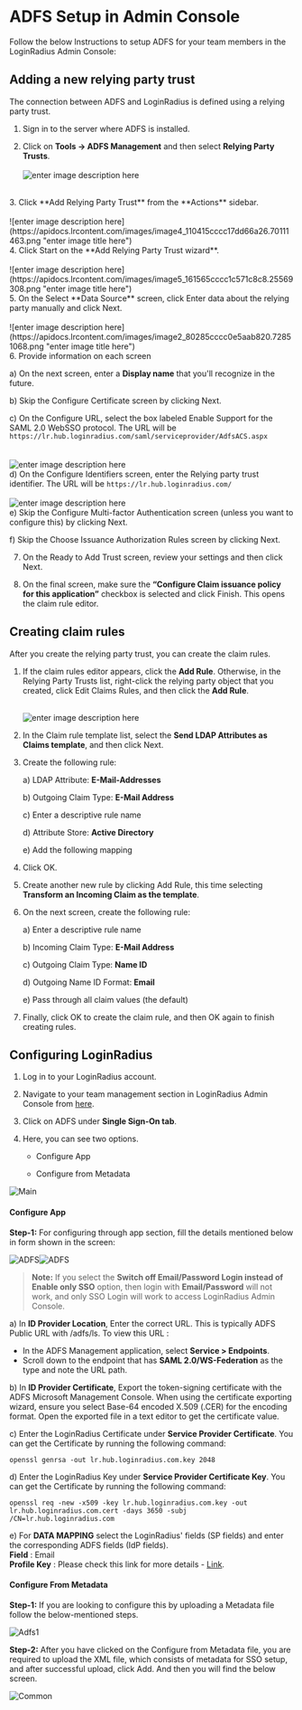# ADFS Setup in Admin Console

Follow the below Instructions to setup ADFS for your team members in the LoginRadius Admin Console:

## Adding a new relying party trust

The connection between ADFS and LoginRadius is defined using a relying party trust.

1. Sign in to the server where ADFS is installed.

2. Click on **Tools -> ADFS Management** and then select **Relying Party Trusts**.
<br><br>
![enter image description here](https://apidocs.lrcontent.com/images/image1_248225cccc043a1fd33.68701001.png "enter image title here")
<br>
3. Click **Add Relying Party Trust** from the **Actions** sidebar.
<br><br>
![enter image description here](https://apidocs.lrcontent.com/images/image4_110415cccc17dd66a26.70111463.png "enter image title here")
<br>
4. Click Start on the **Add Relying Party Trust wizard**.
<br><br>
![enter image description here](https://apidocs.lrcontent.com/images/image5_161565cccc1c571c8c8.25569308.png "enter image title here")
<br>
5. On the Select **Data Source** screen, click Enter data about the relying party manually and click Next.
<br><br>
![enter image description here](https://apidocs.lrcontent.com/images/image2_80285cccc0e5aab820.72851068.png "enter image title here")
<br>
6. Provide information on each screen 

   a) On the next screen, enter a **Display name** that you'll recognize in the future.
    
   b) Skip the Configure Certificate screen by clicking Next.
    
   c) On the Configure URL, select the box labeled Enable Support for the SAML 2.0 WebSSO protocol. The URL will be   ``https://lr.hub.loginradius.com/saml/serviceprovider/AdfsACS.aspx``
   <br><br>   
   ![enter image description here](https://apidocs.lrcontent.com/images/image8_118995cccc295742933.02122173.png "enter image title here")
    <br>
   d) On the Configure Identifiers screen, enter the Relying party trust identifier. The URL will be `https://lr.hub.loginradius.com/`
    <br><br>
   ![enter image description here](https://apidocs.lrcontent.com/images/image7_73905cccc233cd3226.63878869.png "enter image title here")
    <br>
   e) Skip the Configure Multi-factor Authentication screen (unless you want to configure this) by clicking Next.
    
   f) Skip the Choose Issuance Authorization Rules screen by clicking Next.
    
7. On the Ready to Add Trust screen, review your settings and then click Next.

8. On the final screen, make sure the **“Configure Claim issuance policy for this application”** checkbox is selected and click Finish. This opens the claim rule editor.

## Creating claim rules

After you create the relying party trust, you can create the claim rules.

1. If the claim rules editor appears, click the **Add Rule**. Otherwise, in the Relying Party Trusts list, right-click the relying party object that you created, click Edit Claims Rules, and then click the **Add Rule**.
<br><br>

    ![enter image description here](https://apidocs.lrcontent.com/images/image6_27915cccc1f10c4139.17061020.png "enter image title here")
    <br>

2. In the Claim rule template list, select the **Send LDAP Attributes as Claims template**, and then click Next.

3. Create the following rule:

    a) LDAP Attribute: **E-Mail-Addresses**
    
    b) Outgoing Claim Type: **E-Mail Address**
    
    c) Enter a descriptive rule name 
    
    d) Attribute Store: **Active Directory**
    
    e) Add the following mapping
    
4. Click OK.

5. Create another new rule by clicking Add Rule, this time selecting **Transform an Incoming Claim as the template**. 

6. On the next screen, create the following rule:

    a) Enter a descriptive rule name
    
    b) Incoming Claim Type: **E-Mail Address**
    
    c) Outgoing Claim Type: **Name ID**
    
    d) Outgoing Name ID Format: **Email**
    
    e) Pass through all claim values (the default)
        
7. Finally, click OK to create the claim rule, and then OK again to finish creating rules.


## Configuring LoginRadius

1. Log in to your LoginRadius account.

2. Navigate to your team management section in LoginRadius Admin Console from [here](https://adminconsole.loginradius.com/account/team).

3. Click on ADFS under **Single Sign-On tab**.

4. Here, you can see two options.

    - Configure App

    - Configure from Metadata

![Main](https://apidocs.lrcontent.com/images/image-6_693263926f82cfa2c5.39683343.png "Main")

####    **Configure App**

**Step-1:** For configuring through app section, fill the details mentioned below in form shown in the screen:

![ADFS](https://apidocs.lrcontent.com/images/2_1977362fe497219ea85.57652809.png "ADFS")![ADFS](https://apidocs.lrcontent.com/images/ADFS_680762f203e7518945.34878499.png "ADFS")<br>

>**Note:** If you select the **Switch off Email/Password Login instead of Enable only SSO** option, then login with **Email/Password** will not work, and only SSO Login will work to access LoginRadius Admin Console.



a) In **ID Provider Location**, Enter the correct URL. This is typically ADFS Public URL with /adfs/ls.
    To view this URL :
  - In the ADFS Management application, select **Service > Endpoints**.
  - Scroll down to the endpoint that has **SAML 2.0/WS-Federation** as the type and note the URL path.
             
b) In **ID Provider Certificate**, Export the token-signing certificate with the  ADFS Microsoft Management Console. When using the certificate exporting wizard, ensure you select Base-64 encoded X.509 (.CER) for the encoding format. Open the exported file in a text editor to get the certificate value.

c) Enter the LoginRadius Certificate under **Service Provider Certificate**. You can get the Certificate by running the following command:

   ```openssl genrsa -out lr.hub.loginradius.com.key 2048```

d) Enter the LoginRadius Key under **Service Provider Certificate Key**. You can get the Certificate by running the following command:

   ```openssl req -new -x509 -key lr.hub.loginradius.com.key -out lr.hub.loginradius.com.cert -days 3650 -subj /CN=lr.hub.loginradius.com```
   
 e) For **DATA MAPPING** select the LoginRadius' fields (SP fields) and enter the corresponding ADFS fields (IdP fields).
    <br>
    **Field** : Email 
    <br>
    **Profile Key** : Please check this link for more details - [Link](https://support.templafy.com/hc/en-us/articles/207724789-Supported-claims-and-claims-rules).
    
####  **Configure From Metadata**

**Step-1:** If you are looking to configure this by uploading a Metadata file follow the below-mentioned steps.

![Adfs1](https://apidocs.lrcontent.com/images/image-7_2147639270108d7ad8.99652774.png "Adfs1")

**Step-2:** After you have clicked on the Configure from Metadata file, you are required to upload the XML file, which consists of metadata for SSO setup, and after successful upload, click  Add. And then you will find the below screen.

![Common](https://apidocs.lrcontent.com/images/pasted-image-0_1165463926a9d53a426.51777542.png "Common")